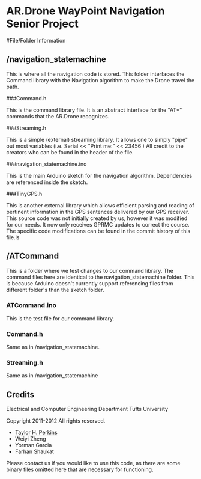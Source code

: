 AR.Drone WayPoint Navigation Senior Project
===========================================

#File/Folder Information

## /navigation_statemachine

This is where all the navigation code is stored. This folder interfaces the Command library with the Navigation algorithm to make the Drone travel the path. 

###Command.h

This is the command library file. It is an abstract interface for the "AT*" commands that the AR.Drone recognizes.

###Streaming.h

This is a simple (external) streaming library. It allows one to simply "pipe" out most variables (i.e. Serial << "Print me:" << 23456 ) All credit to the creators who can be found in the header of the file.

###navigation_statemachine.ino

This is the main Arduino sketch for the navigation algorithm. Dependencies are referenced inside the sketch. 

###TinyGPS.h

This is another external library which allows efficient parsing and reading of pertinent information in the GPS sentences delivered by our GPS receiver. This source code was not initially created by us, however it was modified for our needs. It now only receives GPRMC updates to correct the course. The specific code modifications can be found in the commit history of this file.ls


## /ATCommand

This is a folder where we test changes to our command library. The command files here are identical to the navigation_statemachine folder. This is because Arduino doesn't currently support referencing files from different folder's than the sketch folder. 

### ATCommand.ino

This is the test file for our command library. 

### Command.h

Same as in /navigation_statemachine.

### Streaming.h 

Same as in /navigation_statemachine

Credits
-------

Electrical and Computer Engineering Department
Tufts University

Copyright 2011-2012
All rights reserved. 

* [Taylor H. Perkins](http://about.me/hwrdprkns)
* Weiyi Zheng
* Yorman Garcia
* Farhan Shaukat

Please contact us if you would like to use this code, as there are some binary files omitted here that are necessary for functioning. 

